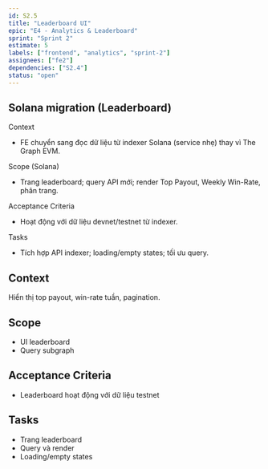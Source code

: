 ```yaml
---
id: S2.5
title: "Leaderboard UI"
epic: "E4 - Analytics & Leaderboard"
sprint: "Sprint 2"
estimate: 5
labels: ["frontend", "analytics", "sprint-2"]
assignees: ["fe2"]
dependencies: ["S2.4"]
status: "open"
---
```


## Solana migration (Leaderboard)

Context
- FE chuyển sang đọc dữ liệu từ indexer Solana (service nhẹ) thay vì The Graph EVM.

Scope (Solana)
- Trang leaderboard; query API mới; render Top Payout, Weekly Win-Rate, phân trang.

Acceptance Criteria
- Hoạt động với dữ liệu devnet/testnet từ indexer.

Tasks
- Tích hợp API indexer; loading/empty states; tối ưu query.

## Context
Hiển thị top payout, win-rate tuần, pagination.

## Scope
- UI leaderboard
- Query subgraph

## Acceptance Criteria
- Leaderboard hoạt động với dữ liệu testnet

## Tasks
- Trang leaderboard
- Query và render
- Loading/empty states
